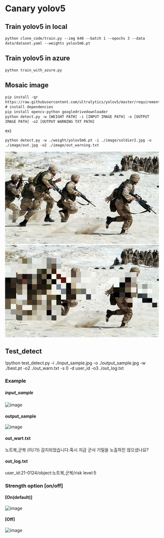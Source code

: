 # Canary yolov5

## Train yolov5 in local
```
python clone_code/train.py --img 640 --batch 1 --epochs 3 --data data/dataset.yaml --weights yolov5m6.pt
```

## Train yolov5 in azure
```
python train_with_azure.py
```

## Mosaic image
```
pip install -qr https://raw.githubusercontent.com/ultralytics/yolov5/master/requirements.txt  # install dependencies
pip install opencv-python googledrivedownloader
python detect.py -w [WEIGHT PATH] -i [INPUT IMAGE PATH] -o [OUTPUT IMAGE PATH] -o2 [OUTPUT WARNING TXT PATH]
```
ex)
```
python detect.py -w ./weight/yolov5m6.pt -i ./image/soldier2.jpg -o ./image/out.jpg -o2 ./image/out_warning.txt
```
![in](image/soldier2.jpg)
![out](image/yolov5l6.jpg)

## Test_detect
!python test_detect.py -i ./input_sample.jpg -o ./output_sample.jpg -w ./best.pt -o2 ./out_warn.txt -s 0 -d user_id -o3 ./out_log.txt



### Example
##### input_sample
![image](https://user-images.githubusercontent.com/62923434/136740119-e6c6a563-7725-4cd8-8322-1ebeb43a876c.png)

#### output_sample
![image](https://user-images.githubusercontent.com/62923434/136740097-e29265f5-933a-4cb8-b748-b8627754d7ab.png)


#### out_wart.txt
 노트북,군복 (이/가) 감지되었습니다.혹시 지금 군사 기밀을 노출하진 않으셨나요?
#### out_log.txt
 user_id:21-0124/object:노트북,군복/risk level:5 
### Strength option [on/off]

#### [On(default)]

![image](https://user-images.githubusercontent.com/62923434/136739652-2deb5aba-4652-471a-88c0-5bef4aec8ae8.png)

#### [Off]

![image](https://user-images.githubusercontent.com/62923434/136739773-5ba9e634-b5f9-4bce-bb87-f84fe9e80bd6.png)

